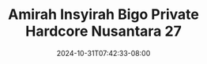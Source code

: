 --- 
title: "Amirah Insyirah Bigo Private Hardcore Nusantara 27"
description: "video bokep Amirah Insyirah Bigo Private Hardcore Nusantara 27 instagram durasi panjang  "
date: 2024-10-31T07:42:33-08:00
file_code: "j5mpgu8xl9cu"
draft: false
cover: "gvh25wqvoarlygsp.jpg"
tags: ["Amirah", "Insyirah", "Bigo", "Private", "Hardcore", "Nusantara", "bokep-indo", "bokep-viral", "bokep-ig"]
length: 254
fld_id: "1483924"
foldername: "Amirah insyirah"
categories: ["Amirah insyirah"]
views: 2
---